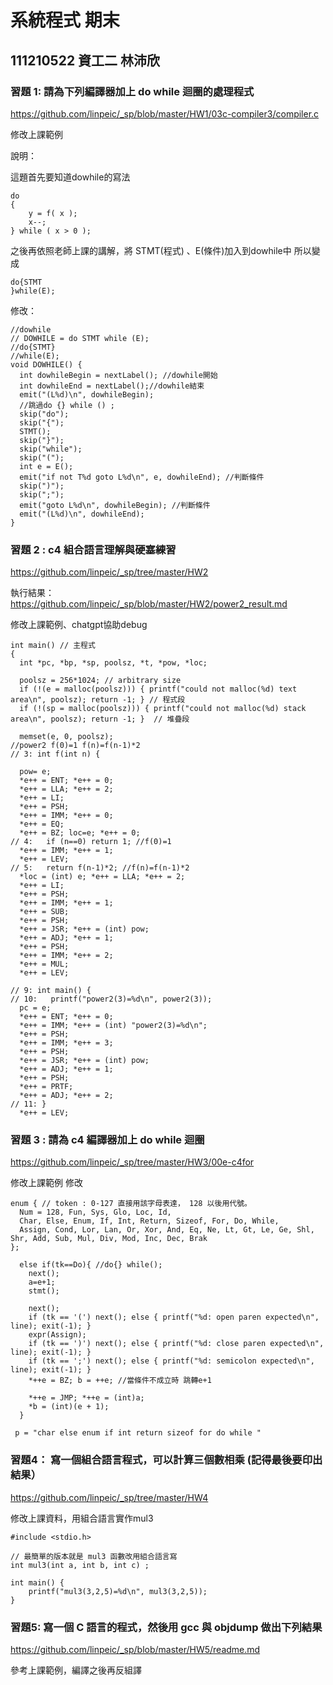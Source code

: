 # 系統程式 期末
## 111210522 資工二 林沛欣
### 習題 1: 請為下列編譯器加上 do while 迴圈的處理程式

https://github.com/linpeic/_sp/blob/master/HW1/03c-compiler3/compiler.c

修改上課範例

說明：

這題首先要知道dowhile的寫法
```
do
{
    y = f( x );
    x--;
} while ( x > 0 );
```
之後再依照老師上課的講解，將 STMT(程式) 、E(條件)加入到dowhile中
所以變成
```
do{STMT
}while(E);

```
修改：
```
//dowhile
// DOWHILE = do STMT while (E);
//do{STMT}
//while(E);
void DOWHILE() {
  int dowhileBegin = nextLabel(); //dowhile開始
  int dowhileEnd = nextLabel();//dowhile結束
  emit("(L%d)\n", dowhileBegin);
  //跳過do {} while () ;
  skip("do");
  skip("{");
  STMT();
  skip("}");
  skip("while");
  skip("(");
  int e = E();
  emit("if not T%d goto L%d\n", e, dowhileEnd); //判斷條件
  skip(")");
  skip(";");
  emit("goto L%d\n", dowhileBegin); //判斷條件
  emit("(L%d)\n", dowhileEnd);
}
```
### 習題 2 : c4 組合語言理解與硬塞練習

https://github.com/linpeic/_sp/tree/master/HW2

執行結果：https://github.com/linpeic/_sp/blob/master/HW2/power2_result.md

修改上課範例、chatgpt協助debug
```
int main() // 主程式
{
  int *pc, *bp, *sp, poolsz, *t, *pow, *loc;

  poolsz = 256*1024; // arbitrary size
  if (!(e = malloc(poolsz))) { printf("could not malloc(%d) text area\n", poolsz); return -1; } // 程式段
  if (!(sp = malloc(poolsz))) { printf("could not malloc(%d) stack area\n", poolsz); return -1; }  // 堆疊段

  memset(e, 0, poolsz);
//power2 f(0)=1 f(n)=f(n-1)*2
// 3: int f(int n) {

  pow= e;
  *e++ = ENT; *e++ = 0;
  *e++ = LLA; *e++ = 2;
  *e++ = LI;
  *e++ = PSH;
  *e++ = IMM; *e++ = 0;
  *e++ = EQ;
  *e++ = BZ; loc=e; *e++ = 0; 
// 4:   if (n==0) return 1; //f(0)=1
  *e++ = IMM; *e++ = 1;
  *e++ = LEV;
// 5:   return f(n-1)*2; //f(n)=f(n-1)*2
  *loc = (int) e; *e++ = LLA; *e++ = 2;
  *e++ = LI;
  *e++ = PSH;
  *e++ = IMM; *e++ = 1;
  *e++ = SUB;
  *e++ = PSH;
  *e++ = JSR; *e++ = (int) pow;
  *e++ = ADJ; *e++ = 1;
  *e++ = PSH;
  *e++ = IMM; *e++ = 2;
  *e++ = MUL;
  *e++ = LEV;

// 9: int main() {
// 10:   printf("power2(3)=%d\n", power2(3));
  pc = e;
  *e++ = ENT; *e++ = 0;
  *e++ = IMM; *e++ = (int) "power2(3)=%d\n";
  *e++ = PSH;
  *e++ = IMM; *e++ = 3;
  *e++ = PSH;
  *e++ = JSR; *e++ = (int) pow;
  *e++ = ADJ; *e++ = 1;
  *e++ = PSH;
  *e++ = PRTF;
  *e++ = ADJ; *e++ = 2;
// 11: }
  *e++ = LEV;
```
### 習題 3 : 請為 c4 編譯器加上 do while 迴圈

https://github.com/linpeic/_sp/tree/master/HW3/00e-c4for

修改上課範例
修改
```
enum { // token : 0-127 直接用該字母表達， 128 以後用代號。
  Num = 128, Fun, Sys, Glo, Loc, Id,
  Char, Else, Enum, If, Int, Return, Sizeof, For, Do, While,
  Assign, Cond, Lor, Lan, Or, Xor, And, Eq, Ne, Lt, Gt, Le, Ge, Shl, Shr, Add, Sub, Mul, Div, Mod, Inc, Dec, Brak
};
```

```
  else if(tk==Do){ //do{} while();
    next();
    a=e+1;
    stmt();

    next();
    if (tk == '(') next(); else { printf("%d: open paren expected\n", line); exit(-1); }
    expr(Assign);
    if (tk == ')') next(); else { printf("%d: close paren expected\n", line); exit(-1); }
    if (tk == ';') next(); else { printf("%d: semicolon expected\n", line); exit(-1); }
    *++e = BZ; b = ++e; //當條件不成立時 跳轉e+1

    *++e = JMP; *++e = (int)a;
    *b = (int)(e + 1);
  }
```

```
 p = "char else enum if int return sizeof for do while "
```
### 習題4： 寫一個組合語言程式，可以計算三個數相乘 (記得最後要印出結果）

https://github.com/linpeic/_sp/tree/master/HW4

修改上課資料，用組合語言實作mul3
```
#include <stdio.h>

// 最簡單的版本就是 mul3 函數改用組合語言寫
int mul3(int a, int b, int c) ;

int main() {
    printf("mul3(3,2,5)=%d\n", mul3(3,2,5));
}
```

### 習題5: 寫一個 C 語言的程式，然後用 gcc 與 objdump 做出下列結果

https://github.com/linpeic/_sp/blob/master/HW5/readme.md

參考上課範例，編譯之後再反組譯

